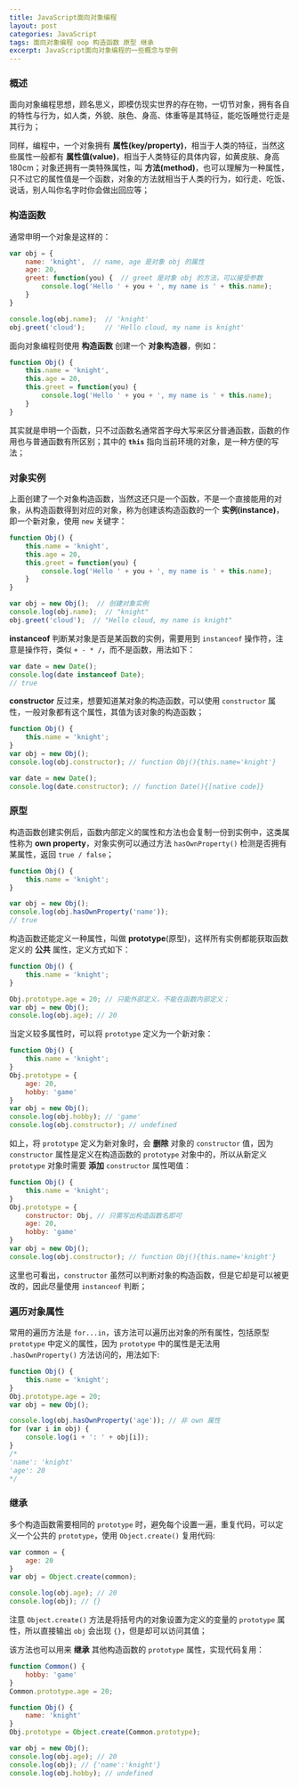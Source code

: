 ```yaml
---
title: JavaScript面向对象编程
layout: post
categories: JavaScript
tags: 面向对象编程 oop 构造函数 原型 继承
excerpt: JavaScript面向对象编程的一些概念与举例
---
```

### 概述

面向对象编程思想，顾名思义，即模仿现实世界的存在物，一切节对象，拥有各自的特性与行为，如人类，外貌、肤色、身高、体重等是其特征，能吃饭睡觉行走是其行为；

同样，编程中，一个对象拥有 **属性(key/property)**，相当于人类的特征，当然这些属性一般都有 **属性值(value)**，相当于人类特征的具体内容，如黄皮肤、身高 180cm；对象还拥有一类特殊属性，叫 **方法(method)**，也可以理解为一种属性，只不过它的属性值是一个函数，对象的方法就相当于人类的行为，如行走、吃饭、说话，别人叫你名字时你会做出回应等；

### 构造函数

通常申明一个对象是这样的：
```js
var obj = {
    name: 'knight',  // name, age 是对象 obj 的属性
    age: 20,
    greet: function(you) {  // greet 是对象 obj 的方法，可以接受参数
        console.log('Hello ' + you + ', my name is ' + this.name);
    }
}

console.log(obj.name);  // 'knight'
obj.greet('cloud');     // 'Hello cloud, my name is knight'
```

面向对象编程则使用 **构造函数** 创建一个 **对象构造器**，例如：
```js
function Obj() {
    this.name = 'knight',
    this.age = 20,
    this.greet = function(you) {
        console.log('Hello ' + you + ', my name is ' + this.name);
    }
}
```

其实就是申明一个函数，只不过函数名通常首字母大写来区分普通函数，函数的作用也与普通函数有所区别；其中的 **`this`** 指向当前环境的对象，是一种方便的写法；

### 对象实例

上面创建了一个对象构造函数，当然这还只是一个函数，不是一个直接能用的对象，从构造函数得到对应的对象，称为创建该构造函数的一个 **实例(instance)**，即一个新对象，使用 `new` 关键字：
```js
function Obj() {
    this.name = 'knight',
    this.age = 20,
    this.greet = function(you) {
        console.log('Hello ' + you + ', my name is ' + this.name);
    }
}

var obj = new Obj();  // 创建对象实例
console.log(obj.name);  // "knight"
obj.greet('cloud');  // "Hello cloud, my name is knight"
```

**instanceof**
判断某对象是否是某函数的实例，需要用到 `instanceof` 操作符，注意是操作符，类似 `+ - * /`，而不是函数，用法如下：
```js
var date = new Date();
console.log(date instanceof Date);
// true
```

**constructor**
反过来，想要知道某对象的构造函数，可以使用 `constructor` 属性，一般对象都有这个属性，其值为该对象的构造函数；
```js
function Obj() {
    this.name = 'knight';
}
var obj = new Obj();
console.log(obj.constructor); // function Obj(){this.name='knight'}

var date = new Date();
console.log(date.constructor); // function Date(){[native code]}
```

### 原型

构造函数创建实例后，函数内部定义的属性和方法也会复制一份到实例中，这类属性称为 **own property**，对象实例可以通过方法 `hasOwnProperty()` 检测是否拥有某属性，返回 `true / false`；
```js
function Obj() {
    this.name = 'knight';
}

var obj = new Obj();
console.log(obj.hasOwnProperty('name'));
// true
```

构造函数还能定义一种属性，叫做 **prototype**(原型)，这样所有实例都能获取函数定义的 **公共** 属性，定义方式如下：
```js
function Obj() {
    this.name = 'knight';
}

Obj.prototype.age = 20; // 只能外部定义，不能在函数内部定义；
var obj = new Obj();
console.log(obj.age); // 20
```

当定义较多属性时，可以将 `prototype` 定义为一个新对象：
```js
function Obj() {
    this.name = 'knight';
}
Obj.prototype = {
    age: 20,
    hobby: 'game'
}
var obj = new Obj();
console.log(obj.hobby); // 'game'
console.log(obj.constructor); // undefined
```

如上，将 `prototype` 定义为新对象时，会 **删除** 对象的 `constructor` 值，因为 `constructor` 属性是定义在构造函数的 `prototype` 对象中的，所以从新定义 `prototype` 对象时需要 **添加** `constructor` 属性喝值：
```js
function Obj() {
    this.name = 'knight';
}
Obj.prototype = {
    constructor: Obj, // 只需写出构造函数名即可
    age: 20,
    hobby: 'game'
}
var obj = new Obj();
console.log(obj.constructor); // function Obj(){this.name='knight'}
```

这里也可看出，`constructor` 虽然可以判断对象的构造函数，但是它却是可以被更改的，因此尽量使用 `instanceof` 判断；

### 遍历对象属性
常用的遍历方法是 `for...in`，该方法可以遍历出对象的所有属性，包括原型 `prototype` 中定义的属性，因为 `prototype` 中的属性是无法用 `.hasOwnProperty()` 方法访问的，用法如下:
```js
function Obj() {
    this.name = 'knight';
}
Obj.prototype.age = 20;
var obj = new Obj();

console.log(obj.hasOwnProperty('age')); // 非 own 属性
for (var i in obj) {
    console.log(i + ': ' + obj[i]);
}
/*
'name': 'knight'
'age': 20
*/
```

### 继承

多个构造函数需要相同的 `prototype` 时，避免每个设置一遍，重复代码，可以定义一个公共的 `prototype`，使用 `Object.create()` 复用代码:
```js
var common = {
    age: 20
}
var obj = Object.create(common);

console.log(obj.age); // 20
console.log(obj); // {}
```

注意 `Object.create()` 方法是将括号内的对象设置为定义的变量的 `prototype` 属性，所以直接输出 `obj` 会出现 `{}`，但是却可以访问其值；

该方法也可以用来 **继承** 其他构造函数的 `prototype` 属性，实现代码复用：
```js
function Common() {
    hobby: 'game'
}
Common.prototype.age = 20;

function Obj() {
    name: 'knight'
}
Obj.prototype = Object.create(Common.prototype);

var obj = new Obj();
console.log(obj.age); // 20
console.log(obj); // {'name':'knight'}
console.log(obj.hobby); // undefined
```